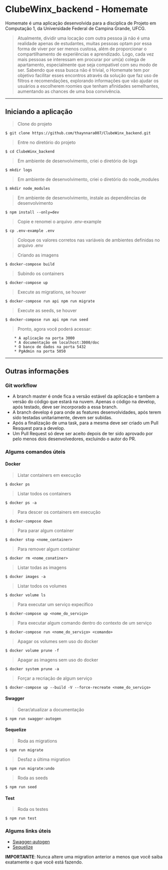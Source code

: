 # ClubeWinx_backend - Homemate

Homemate é uma aplicação desenvolvida para a disciplica de Projeto em Computação 1, da Universidade Federal de Campina Grande, UFCG.

>  Atualmente, dividir uma locação com outra pessoa já não é uma realidade apenas de estudantes, muitas pessoas optam por essa forma de viver por ser menos custosa, além de proporcionar o  compartilhamento de experiências e aprendizado. Logo, cada vez mais pessoas se interessam em procurar por um(a) colega de apartamento, especialmente que seja compatível com seu modo de ser. Sabendo que essa busca não é trivial, o Homemate tem por objetivo facilitar esses encontros através da solução que faz uso de filtros e recomendações, explorando informações que vão ajudar os usuários a escolherem roomies que tenham afinidades semelhantes, aumentando as chances de uma boa convivência.


---

## Iniciando a aplicação
> Clone do projeto
```shell
$ git clone https://github.com/thaynnara007/ClubeWinx_backend.git
```
> Entre no diretório do projeto
```shell
$ cd ClubeWinx_backend
```
> Em ambiente de desenvolvimento, criei o diretório de logs
```shell
$ mkdir logs
```
> Em ambiente de desenvolvimento, criei o diretório do node_modules
```shell
$ mkdir node_modules
```
> Em ambiente de desenvolvimento, instale as dependências de desenvolvimento
```shell
$ npm install --only=dev
```
> Copie e renomei o arquivo .env-example
```shell
$ cp .env-example .env
```
> Coloque os valores corretos nas variáveis de ambientes definidas no arquivo .env

> Criando as imagens
```shell
$ docker-compose build
```
> Subindo os containers
```shell
$ docker-compose up
```
> Execute as migrations, se houver
```shell
$ docker-compose run api npm run migrate
```
> Execute as seeds, se houver
```shell
$ docker-compose run api npm run seed
```
> Pronto, agora você poderá acessar:
```
    * A aplicação na porta 3000
    * A documentação em localhost:3000/doc
    * O banco de dados na porta 5432
    * PgAdmin na porta 5050
```
---
## Outras informações

### Git workflow

- A branch master é onde fica a versão estável da aplicação e tambem a versão do código que estará na nuvem. Apenas o código na develop, após testado, deve ser incorporado a essa branch.
- A branch develop é para onde as features desenvolvidades, após terem sido testadas unitariamente, devem ser subidas.
- Após a finalização de uma task, para a mesma deve ser criado um Pull Resquest para a develop.
- Um Pull Request só deve ser aceito depois de ter sido aprovado por pelo menos dois desenvolvedores, excluindo o autor do PR.

### Algums comandos úteis

#### Docker

> Listar containers em execução
```shell
$ docker ps
```
> Listar todos os containers
```shell
$ docker ps -a
```
> Para descer os containers em execução
```shell
$ docker-compose down
```
> Para parar algum container
```shell
$ docker stop <nome_container>
```
> Para remover algum container
```shell
$ docker rm <nome_conatiner>
```
> Listar todas as imagens
```shell
$ docker images -a
```
> Listar todos os volumes
```shell
$ docker volume ls
```
> Para executar um serviço expecífico
```shell
$ docker-compose up <nome_do_serviço>
```
> Para executar algum comando dentro do contexto de um serviço
```shell
$ docker-compose run <nome_do_serviço> <comando>
```
> Apagar os  volumes sem uso do docker
```shell
$ docker volume prune -f 
```
> Apagar as imagens sem uso do docker
```shell
$ docker system prune -a
```
> Forçar a recriação de algum serviço
```shell
$ docker-compose up --build -V --force-recreate <nome_do_serviço> 
```

#### Swagger

> Gerar/atualizar a documentação
```shell
$ npm run swagger-autogen
```

#### Sequelize

> Roda as migrations
```shell
$ npm run migrate
```
> Desfaz a última migration
```shell
$ npm run migrate:undo
```
> Roda as seeds
```shell
$ npm run seed
```

#### Test
> Roda os testes
```shell
$ npm run test
```


### Algums links úteis

* [Swagger-autogen](https://www.npmjs.com/package/swagger-autogen)
* [Sequelize](https://sequelize.org/v5/)

**IMPORTANTE**: Nunca altere uma migration anterior a menos que você saiba exatamente o que você está fazendo.
